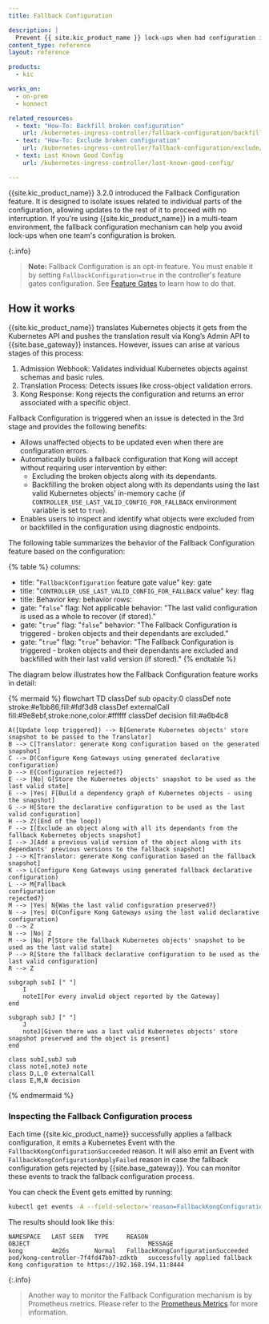 ```yaml
---
title: Fallback Configuration

description: |
  Prevent {{ site.kic_product_name }} lock-ups when bad configuration is accidentally introduced to your k8s cluster
content_type: reference
layout: reference

products:
  - kic

works_on:
  - on-prem
  - konnect

related_resources:
  - text: "How-To: Backfill broken configuration"
    url: /kubernetes-ingress-controller/fallback-configuration/backfill/
  - text: "How-To: Exclude broken configuration"
    url: /kubernetes-ingress-controller/fallback-configuration/exclude/
  - text: Last Known Good Config
    url: /kubernetes-ingress-controller/last-known-good-config/

---
```


{{site.kic_product_name}} 3.2.0 introduced the Fallback Configuration feature. It is designed to isolate issues related to individual parts of the configuration, allowing updates to the rest of it to proceed with no interruption. If you're using {{site.kic_product_name}} in a multi-team environment, the fallback configuration mechanism can help you avoid lock-ups when one team's
configuration is broken.

{:.info}
> **Note:** Fallback Configuration is an opt-in feature. You must enable it by setting `FallbackConfiguration=true` in the controller's feature gates configuration. See [Feature Gates](/kubernetes-ingress-controller/reference/feature-gates) to learn how to do that.

## How it works

{{site.kic_product_name}} translates Kubernetes objects it gets from the Kubernetes API and pushes the translation result via Kong’s Admin API to {{site.base_gateway}} instances. However, issues can arise at various stages of this process:

1. Admission Webhook: Validates individual Kubernetes objects against schemas and basic rules.
2. Translation Process: Detects issues like cross-object validation errors.
3. Kong Response: Kong rejects the configuration and returns an error associated with a specific object.

Fallback Configuration is triggered when an issue is detected in the 3rd stage and provides the following benefits:
- Allows unaffected objects to be updated even when there are configuration errors.
- Automatically builds a fallback configuration that Kong will accept without requiring user intervention by
  either:
  - Excluding the broken objects along with its dependants.
  - Backfilling the broken object along with its dependants using the last valid Kubernetes objects' in-memory cache (if `CONTROLLER_USE_LAST_VALID_CONFIG_FOR_FALLBACK` environment variable is set to `true`).
- Enables users to inspect and identify what objects were excluded from or backfilled in the configuration using
  diagnostic endpoints.

The following table summarizes the behavior of the Fallback Configuration feature based on the configuration:

{% table %}
columns:
  - title: "`FallbackConfiguration` feature gate value"
    key: gate
  - title: "`CONTROLLER_USE_LAST_VALID_CONFIG_FOR_FALLBACK` value"
    key: flag
  - title: Behavior
    key: behavior
rows:
  - gate: "`false`"
    flag: Not applicable
    behavior: "The last valid configuration is used as a whole to recover (if stored)."
  - gate: "`true`"
    flag: "`false`"
    behavior: "The Fallback Configuration is triggered - broken objects and their dependants are excluded."
  - gate: "`true`"
    flag: "`true`"
    behavior: "The Fallback Configuration is triggered - broken objects and their dependants are excluded and backfilled with their last valid version (if stored)."
{% endtable %}


The diagram below illustrates how the Fallback Configuration feature works in detail:

<!--vale off-->
{% mermaid %}
flowchart TD
classDef sub opacity:0
classDef note stroke:#e1bb86,fill:#fdf3d8
classDef externalCall fill:#9e8ebf,stroke:none,color:#ffffff
classDef decision fill:#a6b4c8

    A([Update loop triggered]) --> B[Generate Kubernetes objects' store snapshot to be passed to the Translator]
    B --> C[Translator: generate Kong configuration based on the generated snapshot]
    C --> D(Configure Kong Gateways using generated declarative configuration)
    D --> E{Configuration rejected?}
    E --> |No| G[Store the Kubernetes objects' snapshot to be used as the last valid state]
    E --> |Yes| F[Build a dependency graph of Kubernetes objects - using the snapshot]
    G --> H[Store the declarative configuration to be used as the last valid configuration]
    H --> Z([End of the loop])
    F --> I[Exclude an object along with all its dependants from the fallback Kubernetes objects snapshot]
    I --> J[Add a previous valid version of the object along with its dependants' previous versions to the fallback snapshot]
    J --> K[Translator: generate Kong configuration based on the fallback snapshot]
    K --> L(Configure Kong Gateways using generated fallback declarative configuration)
    L --> M{Fallback
    configuration
    rejected?}
    M --> |Yes| N{Was the last valid configuration preserved?}
    N --> |Yes| O(Configure Kong Gateways using the last valid declarative configuration)
    O --> Z
    N --> |No| Z
    M --> |No| P[Store the fallback Kubernetes objects' snapshot to be used as the last valid state]
    P --> R[Store the fallback declarative configuration to be used as the last valid configuration]
    R --> Z

    subgraph subI [" "]
        I
        noteI[For every invalid object reported by the Gateway]
    end

    subgraph subJ [" "]
        J
        noteJ[Given there was a last valid Kubernetes objects' store snapshot preserved and the object is present]
    end

    class subI,subJ sub
    class noteI,noteJ note
    class D,L,O externalCall
    class E,M,N decision

{% endmermaid %}
<!--vale on-->


### Inspecting the Fallback Configuration process

Each time {{site.kic_product_name}} successfully applies a fallback configuration, it emits a Kubernetes Event with the `FallbackKongConfigurationSucceeded` reason. It will also emit an Event with `FallbackKongConfigurationApplyFailed` reason in case the fallback configuration gets rejected by {{site.base_gateway}}. You can monitor these events to track the fallback configuration process.

You can check the Event gets emitted by running:

```bash
kubectl get events -A --field-selector='reason=FallbackKongConfigurationSucceeded'
```

The results should look like this:
```text
NAMESPACE   LAST SEEN   TYPE     REASON                               OBJECT                                 MESSAGE
kong        4m26s       Normal   FallbackKongConfigurationSucceeded   pod/kong-controller-7f4fd47bb7-zdktb   successfully applied fallback Kong configuration to https://192.168.194.11:8444
```

{:.info}
> Another way to monitor the Fallback Configuration mechanism is by Prometheus metrics. Please refer to the [Prometheus Metrics](/kubernetes-ingress-controller/observability/prometheus) for more information.

